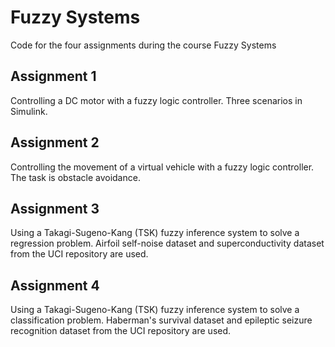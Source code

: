 # Fuzzy Systems
 Code for the four assignments during the course Fuzzy Systems
 
 ## Assignment 1
 Controlling a DC motor with a fuzzy logic controller. Three scenarios in Simulink.
 
 ## Assignment 2
 Controlling the movement of a virtual vehicle with a fuzzy logic controller. The task is obstacle avoidance.
 
 ## Assignment 3
 Using a Takagi-Sugeno-Kang (TSK) fuzzy inference system to solve a regression problem. 
 Airfoil self-noise dataset and superconductivity dataset from the UCI repository are used.
 
 ## Assignment 4
 Using a Takagi-Sugeno-Kang (TSK) fuzzy inference system to solve a classification problem. 
 Haberman's survival dataset and epileptic seizure recognition dataset from the UCI repository are used.